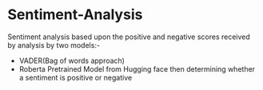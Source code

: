 # Sentiment-Analysis
Sentiment analysis based upon the positive and negative scores received by analysis by two models:-
* VADER(Bag of words approach)
* Roberta Pretrained Model from Hugging face
then determining whether a sentiment is positive or negative 

